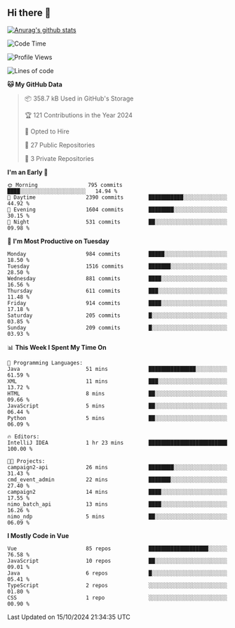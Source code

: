 ## Hi there 👋

[![Anurag's github stats](https://github-readme-stats.vercel.app/api?username=Songwonseok)](https://github.com/anuraghazra/github-readme-stats)



<!--START_SECTION:waka-->
![Code Time](http://img.shields.io/badge/Code%20Time-3%2C075%20hrs%2034%20mins-blue)

![Profile Views](http://img.shields.io/badge/Profile%20Views-1-blue)

![Lines of code](https://img.shields.io/badge/From%20Hello%20World%20I%27ve%20Written-34.8%20million%20lines%20of%20code-blue)

**🐱 My GitHub Data** 

> 📦 358.7 kB Used in GitHub's Storage 
 > 
> 🏆 121 Contributions in the Year 2024
 > 
> 💼 Opted to Hire
 > 
> 📜 27 Public Repositories 
 > 
> 🔑 3 Private Repositories 
 > 
**I'm an Early 🐤** 

```text
🌞 Morning                795 commits         ████░░░░░░░░░░░░░░░░░░░░░   14.94 % 
🌆 Daytime                2390 commits        ███████████░░░░░░░░░░░░░░   44.92 % 
🌃 Evening                1604 commits        ████████░░░░░░░░░░░░░░░░░   30.15 % 
🌙 Night                  531 commits         ██░░░░░░░░░░░░░░░░░░░░░░░   09.98 % 
```
📅 **I'm Most Productive on Tuesday** 

```text
Monday                   984 commits         █████░░░░░░░░░░░░░░░░░░░░   18.50 % 
Tuesday                  1516 commits        ███████░░░░░░░░░░░░░░░░░░   28.50 % 
Wednesday                881 commits         ████░░░░░░░░░░░░░░░░░░░░░   16.56 % 
Thursday                 611 commits         ███░░░░░░░░░░░░░░░░░░░░░░   11.48 % 
Friday                   914 commits         ████░░░░░░░░░░░░░░░░░░░░░   17.18 % 
Saturday                 205 commits         █░░░░░░░░░░░░░░░░░░░░░░░░   03.85 % 
Sunday                   209 commits         █░░░░░░░░░░░░░░░░░░░░░░░░   03.93 % 
```


📊 **This Week I Spent My Time On** 

```text
💬 Programming Languages: 
Java                     51 mins             ███████████████░░░░░░░░░░   61.59 % 
XML                      11 mins             ███░░░░░░░░░░░░░░░░░░░░░░   13.72 % 
HTML                     8 mins              ██░░░░░░░░░░░░░░░░░░░░░░░   09.66 % 
JavaScript               5 mins              ██░░░░░░░░░░░░░░░░░░░░░░░   06.44 % 
Python                   5 mins              ██░░░░░░░░░░░░░░░░░░░░░░░   06.09 % 

🔥 Editors: 
IntelliJ IDEA            1 hr 23 mins        █████████████████████████   100.00 % 

🐱‍💻 Projects: 
campaign2-api            26 mins             ████████░░░░░░░░░░░░░░░░░   31.43 % 
cmd_event_admin          22 mins             ███████░░░░░░░░░░░░░░░░░░   27.40 % 
campaign2                14 mins             ████░░░░░░░░░░░░░░░░░░░░░   17.55 % 
nimo_batch_api           13 mins             ████░░░░░░░░░░░░░░░░░░░░░   16.26 % 
nimo_ndp                 5 mins              ██░░░░░░░░░░░░░░░░░░░░░░░   06.09 % 
```

**I Mostly Code in Vue** 

```text
Vue                      85 repos            ███████████████████░░░░░░   76.58 % 
JavaScript               10 repos            ██░░░░░░░░░░░░░░░░░░░░░░░   09.01 % 
Java                     6 repos             █░░░░░░░░░░░░░░░░░░░░░░░░   05.41 % 
TypeScript               2 repos             ░░░░░░░░░░░░░░░░░░░░░░░░░   01.80 % 
CSS                      1 repo              ░░░░░░░░░░░░░░░░░░░░░░░░░   00.90 % 
```




 Last Updated on 15/10/2024 21:34:35 UTC
<!--END_SECTION:waka-->
